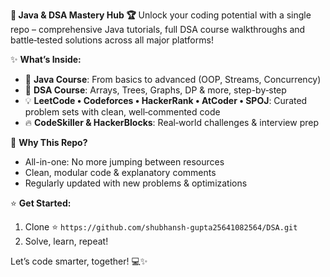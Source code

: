 **🚀 Java & DSA Mastery Hub 🏆**
Unlock your coding potential with a single repo – comprehensive Java tutorials, full DSA course walkthroughs and battle‑tested solutions across all major platforms!

✨ **What’s Inside:**

* 📘 **Java Course**: From basics to advanced (OOP, Streams, Concurrency)
* 🧠 **DSA Course**: Arrays, Trees, Graphs, DP & more, step-by‑step
* 💡 **LeetCode • Codeforces • HackerRank • AtCoder • SPOJ**: Curated problem sets with clean, well‑commented code
* 🔥 **CodeSkiller & HackerBlocks**: Real‑world challenges & interview prep

🎯 **Why This Repo?**

* All-in-one: No more jumping between resources
* Clean, modular code & explanatory comments
* Regularly updated with new problems & optimizations

⭐ **Get Started:**

1. Clone ⭐ `https://github.com/shubhansh-gupta25641082564/DSA.git`
2. Solve, learn, repeat!

Let’s code smarter, together! 💻✨
